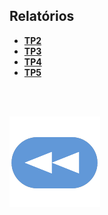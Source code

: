 ## Relatórios
* [**TP2**](SCR-TP2-PL25.pdf)
* [**TP3**](SCR-TP3-PL25.pdf)
* [**TP4**](SCR-TP4-PL25.pdf)
* [**TP5**](SCR-TP4-PL25.pdf)

<br><br>

[![retroceder](https://raw.githubusercontent.com/David81820/Recursos-LCC/main/Rewind.png)](https://david81820.github.io/Recursos-LCC/1ano/2sem/SCR)
